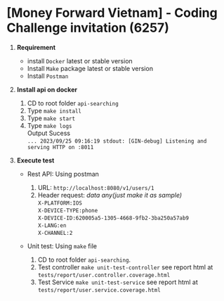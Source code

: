 # [Money Forward Vietnam] - Coding Challenge invitation (6257)

1. **Requirement**
   * install `Docker` latest or stable version
   * Install `Make` package latest or stable version
   * Install `Postman`

2. **Install api on docker**
   1. CD to root folder `api-searching`
   2. Type `make install`
   3. Type `make start`
   4. Type `make logs`  
      Output Sucess  
      `... 2023/09/25 09:16:19 stdout: [GIN-debug] Listening and serving HTTP on :8011`

3. **Execute test**
   - Rest API: Using postman
      1. URL: `http://localhost:8080/v1/users/1`
      2. Header request: _data any(just make it as sample)_  
         `X-PLATFORM:IOS`  
         `X-DEVICE-TYPE:phone`  
         `X-DEVICE-ID:620005a5-1305-4668-9fb2-3ba250a57ab9`  
         `X-LANG:en`  
         `X-CHANNEL:2`

   - Unit test: Using `make` file
      1. CD to root folder `api-searching`.
      2. Test controller `make unit-test-controller` see report html at `tests/report/user.controller.coverage.html`
      3. Test Service `make unit-test-service`  see report html at `tests/report/user.service.coverage.html`
   
